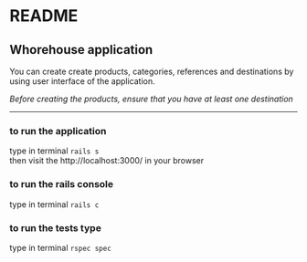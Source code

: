 # README

## Whorehouse application

You can create create products, categories, references and destinations by using user interface of the application.

*Before creating the products, ensure that you have at least one destination*

---

### to run the application
type in terminal
`rails s` \
then visit the http://localhost:3000/ in your browser

### to run the rails console
type in terminal
`rails c`

### to run the tests type
type in terminal
`rspec spec`

